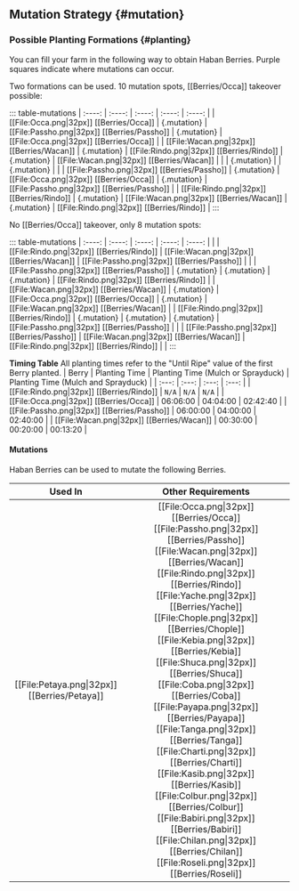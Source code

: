 ## Mutation Strategy {#mutation}

### Possible Planting Formations {#planting}

You can fill your farm in the following way to obtain Haban Berries. Purple squares indicate where mutations can occur.

Two formations can be used. 10 mutation spots, [[Berries/Occa]] takeover possible:

::: table-mutations
| :----: | :----: | :----: | :----: | :----: |
| [[File:Occa.png\|32px]] [[Berries/Occa]] | {.mutation} | [[File:Passho.png\|32px]] [[Berries/Passho]] | {.mutation} | [[File:Occa.png\|32px]] [[Berries/Occa]] |
| [[File:Wacan.png\|32px]] [[Berries/Wacan]] | {.mutation} | [[File:Rindo.png\|32px]] [[Berries/Rindo]] | {.mutation} | [[File:Wacan.png\|32px]] [[Berries/Wacan]] |
| | {.mutation} | | {.mutation} | |
| [[File:Passho.png\|32px]] [[Berries/Passho]] | {.mutation} | [[File:Occa.png\|32px]] [[Berries/Occa]] | {.mutation} | [[File:Passho.png\|32px]] [[Berries/Passho]] |
| [[File:Rindo.png\|32px]] [[Berries/Rindo]] | {.mutation} | [[File:Wacan.png\|32px]] [[Berries/Wacan]] | {.mutation} | [[File:Rindo.png\|32px]] [[Berries/Rindo]] |
:::

No [[Berries/Occa]] takeover, only 8 mutation spots:

::: table-mutations
| :----: | :----: | :----: | :----: | :----: |
| | [[File:Rindo.png\|32px]] [[Berries/Rindo]] | [[File:Wacan.png\|32px]] [[Berries/Wacan]] | [[File:Passho.png\|32px]] [[Berries/Passho]] | |
| [[File:Passho.png\|32px]] [[Berries/Passho]] | {.mutation} | {.mutation} | {.mutation} | [[File:Rindo.png\|32px]] [[Berries/Rindo]] |
| [[File:Wacan.png\|32px]] [[Berries/Wacan]] | {.mutation} | [[File:Occa.png\|32px]] [[Berries/Occa]]  | {.mutation} | [[File:Wacan.png\|32px]] [[Berries/Wacan]] |
| [[File:Rindo.png\|32px]] [[Berries/Rindo]] | {.mutation} | {.mutation} | {.mutation} | [[File:Passho.png\|32px]] [[Berries/Passho]] |
|  | [[File:Passho.png\|32px]] [[Berries/Passho]] | [[File:Wacan.png\|32px]] [[Berries/Wacan]] | [[File:Rindo.png\|32px]] [[Berries/Rindo]] | |
:::

**Timing Table**
All planting times refer to the "Until Ripe" value of the first Berry planted.
| Berry                                         | Planting Time | Planting Time (Mulch or Sprayduck)    | Planting Time (Mulch and Sprayduck)   |
| :---:                                         | :---:         | :---:                                 | :---:                                 |
| [[File:Rindo.png\|32px]] [[Berries/Rindo]]    | `N/A`         | `N/A`                                 | `N/A`                                 |
| [[File:Occa.png\|32px]] [[Berries/Occa]]      | 06:06:00      | 04:04:00                              | 02:42:40                              |
| [[File:Passho.png\|32px]] [[Berries/Passho]]  | 06:00:00      | 04:00:00                              | 02:40:00                              |
| [[File:Wacan.png\|32px]] [[Berries/Wacan]]    | 00:30:00      | 00:20:00                              | 00:13:20                              |

#### Mutations
Haban Berries can be used to mutate the following Berries.

| Used In                                       | Other Requirements |
| :---:                                         | :---: |
| [[File:Petaya.png\|32px]] [[Berries/Petaya]]  | [[File:Occa.png\|32px]] [[Berries/Occa]] [[File:Passho.png\|32px]] [[Berries/Passho]] [[File:Wacan.png\|32px]] [[Berries/Wacan]] [[File:Rindo.png\|32px]] [[Berries/Rindo]] [[File:Yache.png\|32px]] [[Berries/Yache]] [[File:Chople.png\|32px]] [[Berries/Chople]] [[File:Kebia.png\|32px]] [[Berries/Kebia]] [[File:Shuca.png\|32px]] [[Berries/Shuca]] [[File:Coba.png\|32px]] [[Berries/Coba]] [[File:Payapa.png\|32px]] [[Berries/Payapa]] [[File:Tanga.png\|32px]] [[Berries/Tanga]] [[File:Charti.png\|32px]] [[Berries/Charti]] [[File:Kasib.png\|32px]] [[Berries/Kasib]] [[File:Colbur.png\|32px]] [[Berries/Colbur]] [[File:Babiri.png\|32px]] [[Berries/Babiri]] [[File:Chilan.png\|32px]] [[Berries/Chilan]] [[File:Roseli.png\|32px]] [[Berries/Roseli]] |